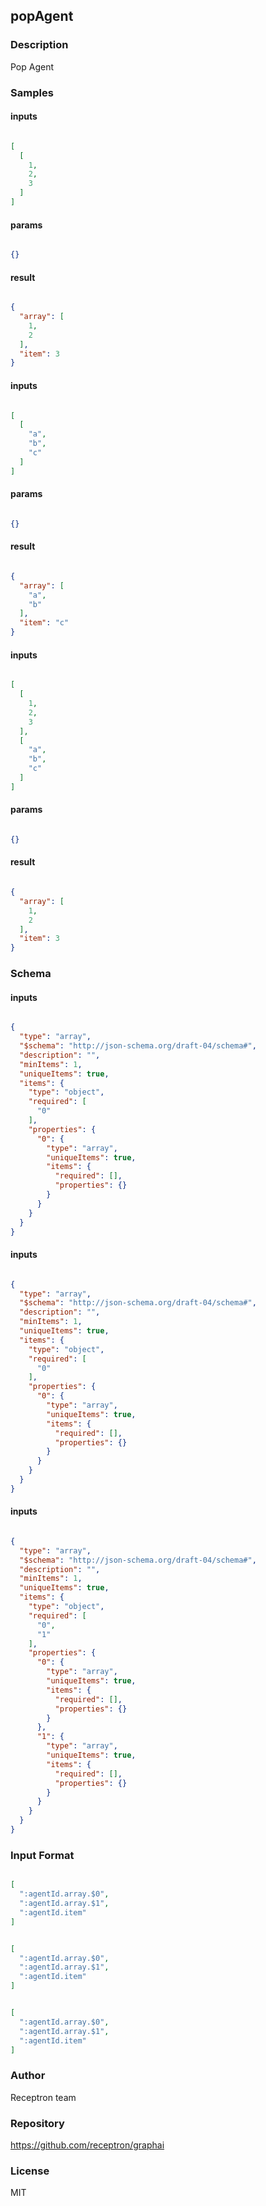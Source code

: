 ## popAgent

### Description

Pop Agent

### Samples

#### inputs

```json

[
  [
    1,
    2,
    3
  ]
]

````

#### params

```json

{}

````

#### result

```json

{
  "array": [
    1,
    2
  ],
  "item": 3
}

````
#### inputs

```json

[
  [
    "a",
    "b",
    "c"
  ]
]

````

#### params

```json

{}

````

#### result

```json

{
  "array": [
    "a",
    "b"
  ],
  "item": "c"
}

````
#### inputs

```json

[
  [
    1,
    2,
    3
  ],
  [
    "a",
    "b",
    "c"
  ]
]

````

#### params

```json

{}

````

#### result

```json

{
  "array": [
    1,
    2
  ],
  "item": 3
}

````

### Schema

#### inputs

```json

{
  "type": "array",
  "$schema": "http://json-schema.org/draft-04/schema#",
  "description": "",
  "minItems": 1,
  "uniqueItems": true,
  "items": {
    "type": "object",
    "required": [
      "0"
    ],
    "properties": {
      "0": {
        "type": "array",
        "uniqueItems": true,
        "items": {
          "required": [],
          "properties": {}
        }
      }
    }
  }
}

````
#### inputs

```json

{
  "type": "array",
  "$schema": "http://json-schema.org/draft-04/schema#",
  "description": "",
  "minItems": 1,
  "uniqueItems": true,
  "items": {
    "type": "object",
    "required": [
      "0"
    ],
    "properties": {
      "0": {
        "type": "array",
        "uniqueItems": true,
        "items": {
          "required": [],
          "properties": {}
        }
      }
    }
  }
}

````
#### inputs

```json

{
  "type": "array",
  "$schema": "http://json-schema.org/draft-04/schema#",
  "description": "",
  "minItems": 1,
  "uniqueItems": true,
  "items": {
    "type": "object",
    "required": [
      "0",
      "1"
    ],
    "properties": {
      "0": {
        "type": "array",
        "uniqueItems": true,
        "items": {
          "required": [],
          "properties": {}
        }
      },
      "1": {
        "type": "array",
        "uniqueItems": true,
        "items": {
          "required": [],
          "properties": {}
        }
      }
    }
  }
}

````

### Input Format

```json

[
  ":agentId.array.$0",
  ":agentId.array.$1",
  ":agentId.item"
]

````
```json

[
  ":agentId.array.$0",
  ":agentId.array.$1",
  ":agentId.item"
]

````
```json

[
  ":agentId.array.$0",
  ":agentId.array.$1",
  ":agentId.item"
]

````

### Author

Receptron team

### Repository

https://github.com/receptron/graphai


### License

MIT

